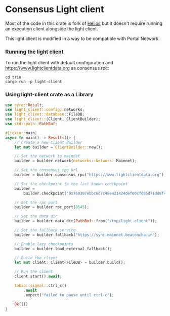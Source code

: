 # Consensus Light client

Most of the code in this crate is fork of [Helios](https://github.com/a16z/helios) but it doesn't require running 
an execution client alongside the light client.

This light client is modified in a way to be compatible with Portal Network.

### Running the light client

To run the light client with default configuration and https://www.lightclientdata.org as consensus rpc:

```shell
cd trin
cargo run -p light-client
```

### Using light-client crate as a Library

```rust
use eyre::Result;
use light_client::config::networks;
use light_client::database::FileDB;
use light_client::{Client, ClientBuilder};
use std::path::PathBuf;

#[tokio::main]
async fn main() -> Result<()> {
    // Create a new Client Builder
    let mut builder = ClientBuilder::new();

    // Set the network to mainnet
    builder = builder.network(networks::Network::Mainnet);

    // Set the consensus rpc url
    builder = builder.consensus_rpc("https://www.lightclientdata.org");

    // Set the checkpoint to the last known checkpoint
    builder =
        builder.checkpoint("0x760387ebbc6d7c48e421424def00cfd85d71dd8f4ea3a9c0bb2f01b684553a6d");

    // Set the rpc port
    builder = builder.rpc_port(8545);

    // Set the data dir
    builder = builder.data_dir(PathBuf::from("/tmp/light-client"));

    // Set the fallback service
    builder = builder.fallback("https://sync-mainnet.beaconcha.in");

    // Enable lazy checkpoints
    builder = builder.load_external_fallback();

    // Build the client
    let mut client: Client<FileDB> = builder.build();

    // Run the client
    client.start().await;

    tokio::signal::ctrl_c()
        .await
        .expect("failed to pause until ctrl-c");

    Ok(())
}
```
